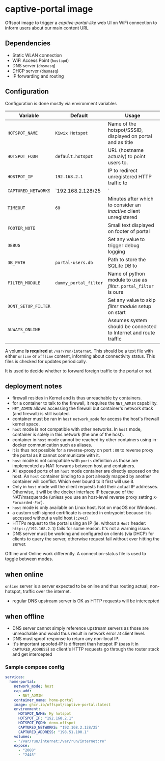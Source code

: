 # captive-portal image

Offspot image to trigger a *captive-portal-like* web UI on WiFi connection to inform users about our main content URL

## Dependencies

- Static WLAN connection
- WiFI Access Point (`hostapd`)
- DNS server (`dnsmasq`)
- DHCP server (`dnsmasq`)
- IP forwarding and routing

## Configuration

Configuration is done mostly via environment variables

| Variable            | Default               | Usage                                                             |
| ------------------- | --------------------- | ----------------------------------------------------------------- |
| `HOTSPOT_NAME`      | `Kiwix Hotspot`       | Name of the hotspot/SSSID, displayed on portal and as title             |
| `HOTSPOT_FQDN`      | `default.hotspot`     | URL (hostname actualy) to point users to.                         |
| `HOSTPOT_IP`        | `192.168.2.1`         | IP to redirect unregistered HTTP traffic to                       |
| `CAPTURED_NETWORKS` | `192.168.2.128/25     | `|` separated networks to limit *capture* to. Otherwise any       |
| `TIMEOUT`           | `60`                  | Minutes after which to consider an *inactive* client unregistered |
| `FOOTER_NOTE`       |                       | Small text displayed on footer of portal                          |
| `DEBUG`             |                       | Set any value to trigger debug logging                            |
| `DB_PATH`           | `portal-users.db`     | Path to store the SQLite DB to                                    |
| `FILTER_MODULE`     | `dummy_portal_filter` | Name of python module to use as *filter*. `portal_filter` is ours |
| `DONT_SETUP_FILTER` |                       | Set any value to skip *filter module* setup on start              |
| `ALWAYS_ONLINE`     |                       | Assumes system should be connected to Internet and route traffic  |

A volume **is required** at `/var/run/internet`.
This should be a text file with either `online` or `offline` content, informing about connectivity status. This files is checked for updates periodically.

It is used to decide whether to forward foreign traffic to the portal or not.

## deployment notes

- firewall resides in Kernel and is thus unreachable by containers.
- for a container to talk to the firewall, it requires the `NET_ADMIN` capability.
- `NET_ADMIN` allows accessing the firewall but container's network stack (and firewall) is still isolated.
- container must be ran in `host` `network_mode` for access the host's firewall kernel space.
- `host` mode is not compatible with other networks. In `host` mode, container is solely in this network (the one of the host).
- container in `host` mode cannot be reached by other containers using in-docker communication such as aliases.
- it is thus not possible for a reverse-proxy on port `:80` to reverse proxy the portal as it cannot communicate with it.
- `host` mode is not compatible with `ports` definition as those are implemented as NAT forwards between host and containers.
- All exposed ports of an `host` mode container are directly exposed on the host. An `host` container binding to a port already mapped by another container will conflict. Which ever bound to it first will use it.
- Only in `host` mode will the client requests hold their actual IP addresses. Otherwise, it will be the docker interface IP beacause of the NAT/masquerade (unless you use an host-level reverse proxy setting `X-Forwarded-For`).
- `host` mode is only available on Linux host. Not on macOS nor Windows.
- a custom self-signed certificate is created in entrypoint because it is accessed without a valid host (`:2443`)
- HTTPs request to the portal using an IP (ie. without a `Host` header: `https://192.168.2.1`) fails for some reason. It's not a warning issue.
- DNS server must be working and configured on clients (via DHCP) for clients to query the server, otherwise request fail without ever hitting the server.

Offline and Online work differently. A connection-status file is used to toggle between modes.

## when online

`online` server is a server expected to be online and thus routing actual, non-hotspot, traffic over the internet. 

- regular DNS upstream server is OK as HTTP requests will be intercepted

## when offline

- DNS server cannot simply reference upstream servers as those are unreachable and would thus result in network error at client level.
- DNS must spoof response to return any non-local IP.
- It's important spoofed-IP is different than hotspot IP (pass it in `CAPTURED_ADDRESS`) so client's HTTP requests go through the router stack and get intercepted

### Sample compose config

```yaml
services:
  home-portal:
    network_mode: host
    cap_add:
      - NET_ADMIN
    container_name: home-portal
    image: ghcr.io/offspot/captive-portal:latest
    environment:
      HOTSPOT_NAME: My hotspot
      HOTSPOT_IP: "192.168.2.1"
      HOTSPOT_FQDN: demo.offspot
      CAPTURED_NETWORKS: "192.168.2.128/25"
      CAPTURED_ADDRESS: "198.51.100.1"
    volumes:
    - "/var/run/internet:/var/run/internet:ro"
    expose:
      - "2080"
      - "2443"
```
